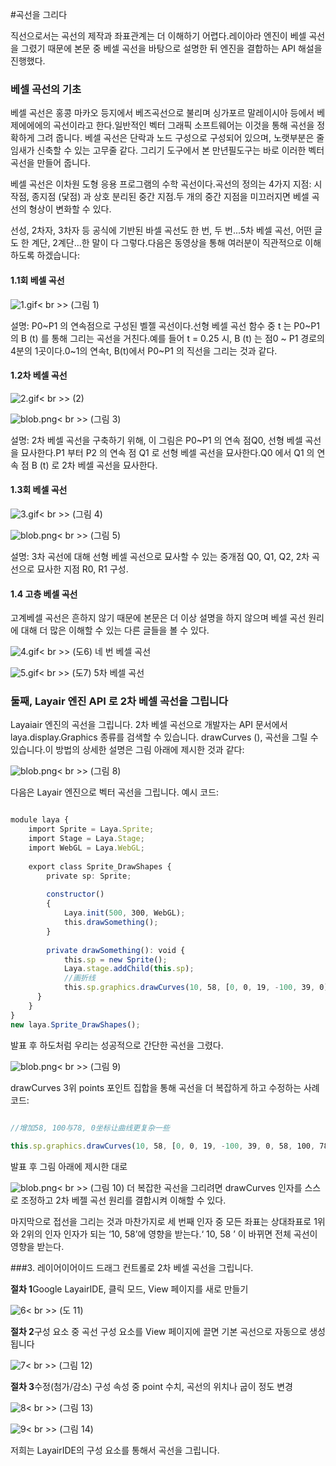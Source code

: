 #곡선을 그리다



직선으로서는 곡선의 제작과 좌표관계는 더 이해하기 어렵다.레이아라 엔진이 베셀 곡선을 그렸기 때문에 본문 중 베셀 곡선을 바탕으로 설명한 뒤 엔진을 결합하는 API 해설을 진행했다.



### **베셀 곡선의 기초**

베셀 곡선은 홍콩 마카오 등지에서 베즈곡선으로 불리며 싱가포르 말레이시아 등에서 베제에에에의 곡선이라고 한다.일반적인 벡터 그래픽 소프트웨어는 이것을 통해 곡선을 정확하게 그려 줍니다. 베셀 곡선은 단락과 노드 구성으로 구성되어 있으며, 노랫부분은 줄임새가 신축할 수 있는 고무줄 같다. 그리기 도구에서 본 만년필도구는 바로 이러한 벡터 곡선을 만들어 줍니다.

베셀 곡선은 이차원 도형 응용 프로그램의 수학 곡선이다.곡선의 정의는 4가지 지점: 시작점, 종지점 (닻점) 과 상호 분리된 중간 지점.두 개의 중간 지점을 미끄러지면 베셀 곡선의 형상이 변화할 수 있다.

선성, 2차자, 3차자 등 공식에 기반된 바셀 곡선도 한 번, 두 번...5차 베셀 곡선, 어떤 글도 한 계단, 2계단...한 말이 다 그렇다.다음은 동영상을 통해 여러분이 직관적으로 이해하도록 하겠습니다:

#### **1.1회 베셀 곡선**

​![1.gif](gif/1.gif)< br >>
(그림 1)

설명: P0~P1 의 연속점으로 구성된 벨젤 곡선이다.선형 베셀 곡선 함수 중 t 는 P0~P1 의 B (t) 를 통해 그리는 곡선을 거친다.예를 들어 t = 0.25 시, B (t) 는 점0 ~ P1 경로의 4분의 1곳이다.0~1의 연속t, B(t)에서 P0~P1 의 직선을 그리는 것과 같다.

#### **1.2차 베셀 곡선**

​![2.gif](gif/2.gif)< br >>
(2)

​![blob.png](img/1.png)< br >>
(그림 3)

설명: 2차 베셀 곡선을 구축하기 위해, 이 그림은 P0~P1 의 연속 점Q0, 선형 베셀 곡선을 묘사한다.P1 부터 P2 의 연속 점 Q1 로 선형 베셀 곡선을 묘사한다.Q0 에서 Q1 의 연속 점 B (t) 로 2차 베셀 곡선을 묘사한다.

#### **1.3회 베셀 곡선**

​![3.gif](gif/3.gif)< br >>
(그림 4)

​![blob.png](img/2.png)< br >>
(그림 5)

설명: 3차 곡선에 대해 선형 베셀 곡선으로 묘사할 수 있는 중개점 Q0, Q1, Q2, 2차 곡선으로 묘사한 지점 R0, R1 구성.

#### **1.4 고층 베셀 곡선**

고계베셀 곡선은 흔하지 않기 때문에 본문은 더 이상 설명을 하지 않으며 베셀 곡선 원리에 대해 더 많은 이해할 수 있는 다른 글들을 볼 수 있다.

​![4.gif](gif/4.gif)< br >>
(도6) 네 번 베셀 곡선

​![5.gif](gif/5.gif)< br >>
(도7) 5차 베셀 곡선





### **둘째, Layair 엔진 API 로 2차 베셀 곡선을 그립니다**

Layaiair 엔진의 곡선을 그립니다. 2차 베셀 곡선으로 개발자는 API 문서에서 laya.display.Graphics 종류를 검색할 수 있습니다. drawCurves (), 곡선을 그릴 수 있습니다.이 방법의 상세한 설명은 그림 아래에 제시한 것과 같다:

​![blob.png](img/3.png)< br >>
(그림 8)

다음은 Layair 엔진으로 벡터 곡선을 그립니다. 예시 코드:


```typescript

module laya {
    import Sprite = Laya.Sprite;
    import Stage = Laya.Stage;
    import WebGL = Laya.WebGL;
  
    export class Sprite_DrawShapes {
        private sp: Sprite;
  
        constructor()
        {
            Laya.init(500, 300, WebGL);
            this.drawSomething();
        }
  
        private drawSomething(): void {
            this.sp = new Sprite();
            Laya.stage.addChild(this.sp);
            //画折线
            this.sp.graphics.drawCurves(10, 58, [0, 0, 19, -100, 39, 0], "#ff0000", 3);
      }
    }
}
new laya.Sprite_DrawShapes();
```


발표 후 하도처럼 우리는 성공적으로 간단한 곡선을 그렸다.

​![blob.png](img/4.png)< br >>
(그림 9)

drawCurves 3위 points 포인트 집합을 통해 곡선을 더 복잡하게 하고 수정하는 사례 코드:


```typescript

//增加58, 100与78, 0坐标让曲线更复杂一些
  
this.sp.graphics.drawCurves(10, 58, [0, 0, 19, -100, 39, 0, 58, 100, 78, 0], "#ff0000", 3) ;
```


발표 후 그림 아래에 제시한 대로

​![blob.png](img/5.png)< br >>
(그림 10)
더 복잡한 곡선을 그리려면 drawCurves 인자를 스스로 조정하고 2차 베젤 곡선 원리를 결합시켜 이해할 수 있다.

마지막으로 접선을 그리는 것과 마찬가지로 세 번째 인자 중 모든 좌표는 상대좌표로 1위와 2위의 인자 인자가 되는 ‘10, 58’에 영향을 받는다.‘ 10, 58 ’ 이 바뀌면 전체 곡선이 영향을 받는다.





###3. 레이어이어이드 드래그 컨트롤로 2차 베셀 곡선을 그립니다.

​**절차 1**Google LayairIDE, 클릭 모드, View 페이지를 새로 만들기

​![6](img/6.png)< br >>
(도 11)

**절차 2**구성 요소 중 곡선 구성 요소를 View 페이지에 끌면 기본 곡선으로 자동으로 생성됩니다

​![7](img/7.png)< br >>
(그림 12)

**절차 3**수정(첨가/감소) 구성 속성 중 point 수치, 곡선의 위치나 굽이 정도 변경

​![8](img/8.png)< br >>
(그림 13)

​![9](img/9.png)< br >>
(그림 14)

저희는 LayairIDE의 구성 요소를 통해서 곡선을 그립니다.